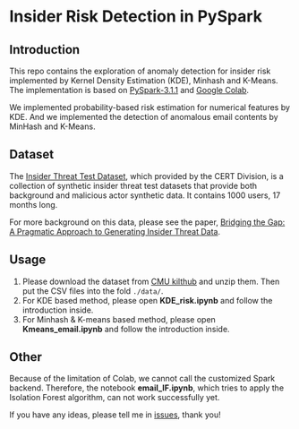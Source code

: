 # Insider Risk Detection in PySpark

## Introduction 

This repo contains the exploration of anomaly detection for insider risk implemented by Kernel Density Estimation (KDE), Minhash and K-Means. The implementation is based on [PySpark-3.1.1](https://spark.apache.org/docs/latest/api/python/index.html) and [Google Colab](https://colab.research.google.com/notebooks/intro.ipynb).

We implemented probability-based risk estimation for numerical features by KDE. And we implemented the detection of anomalous email contents by MinHash and K-Means.

## Dataset

The [Insider Threat Test Dataset](https://resources.sei.cmu.edu/library/asset-view.cfm?assetid=508099), which provided by the CERT Division, is a collection of synthetic insider threat test datasets that provide both background and malicious actor synthetic data. It contains 1000 users, 17 months long.

For more background on this data, please see the paper, [Bridging the Gap: A Pragmatic Approach to Generating Insider Threat Data](https://ieeexplore.ieee.org/document/6565236). 

## Usage

1. Please download the dataset from [CMU kilthub](https://kilthub.cmu.edu/articles/dataset/Insider_Threat_Test_Dataset/12841247/1) and unzip them. Then put the CSV files into the fold `./data/`.
2. For KDE based method, please open **KDE_risk.ipynb** and follow the introduction inside.
3. For Minhash & K-means based method, please open **Kmeans_email.ipynb** and follow the introduction inside.

## Other

Because of the limitation of Colab, we cannot call the customized Spark backend. Therefore, the notebook **email_IF.ipynb**, which tries to apply the Isolation Forest algorithm, can not work successfully yet. 

If you have any ideas, please tell me in [issues](https://github.com/waittim/Insider-Risk-in-PySpark/issues), thank you!
